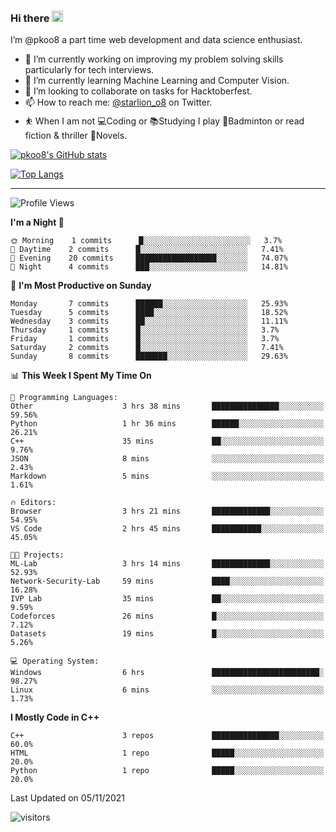 ### Hi there <img src="https://media.giphy.com/media/hvRJCLFzcasrR4ia7z/giphy.gif" width="18">

 I’m @pkoo8 a part time web development and data science enthusiast. 
 
 
 - 🔭 I’m currently working on improving my problem solving skills particularly for tech interviews.
- 🌱 I’m currently learning Machine Learning and Computer Vision.
- 👯 I’m looking to collaborate on tasks for Hacktoberfest.
- 📫 How to reach me: [@starlion_o8](https://twitter.com/starlion_o8) on Twitter.
- ⛹️ When I am not 💻Coding or 📚Studying I play 🏸Badminton or read fiction & thriller 📖Novels.


[![pkoo8's GitHub stats](https://github-readme-stats.vercel.app/api?username=pkoo8&show_icons=true)](https://github.com/pkoo8)

[![Top Langs](https://github-readme-stats.vercel.app/api/top-langs/?username=pkoo8&langs_count=8&layout=compact)](https://github.com/pkoo8)

<hr>

<!--START_SECTION:waka-->
![Profile Views](http://img.shields.io/badge/Profile%20Views-0-blue)

**I'm a Night 🦉** 

```text
🌞 Morning    1 commits      █░░░░░░░░░░░░░░░░░░░░░░░░   3.7% 
🌆 Daytime    2 commits      █░░░░░░░░░░░░░░░░░░░░░░░░   7.41% 
🌃 Evening    20 commits     ██████████████████░░░░░░░   74.07% 
🌙 Night      4 commits      ███░░░░░░░░░░░░░░░░░░░░░░   14.81%

```
📅 **I'm Most Productive on Sunday** 

```text
Monday       7 commits      ██████░░░░░░░░░░░░░░░░░░░   25.93% 
Tuesday      5 commits      ████░░░░░░░░░░░░░░░░░░░░░   18.52% 
Wednesday    3 commits      ██░░░░░░░░░░░░░░░░░░░░░░░   11.11% 
Thursday     1 commits      █░░░░░░░░░░░░░░░░░░░░░░░░   3.7% 
Friday       1 commits      █░░░░░░░░░░░░░░░░░░░░░░░░   3.7% 
Saturday     2 commits      █░░░░░░░░░░░░░░░░░░░░░░░░   7.41% 
Sunday       8 commits      ███████░░░░░░░░░░░░░░░░░░   29.63%

```


📊 **This Week I Spent My Time On** 

```text
💬 Programming Languages: 
Other                    3 hrs 38 mins       ███████████████░░░░░░░░░░   59.56% 
Python                   1 hr 36 mins        ██████░░░░░░░░░░░░░░░░░░░   26.21% 
C++                      35 mins             ██░░░░░░░░░░░░░░░░░░░░░░░   9.76% 
JSON                     8 mins              ░░░░░░░░░░░░░░░░░░░░░░░░░   2.43% 
Markdown                 5 mins              ░░░░░░░░░░░░░░░░░░░░░░░░░   1.61%

🔥 Editors: 
Browser                  3 hrs 21 mins       █████████████░░░░░░░░░░░░   54.95% 
VS Code                  2 hrs 45 mins       ███████████░░░░░░░░░░░░░░   45.05%

🐱‍💻 Projects: 
ML-Lab                   3 hrs 14 mins       █████████████░░░░░░░░░░░░   52.93% 
Network-Security-Lab     59 mins             ████░░░░░░░░░░░░░░░░░░░░░   16.28% 
IVP Lab                  35 mins             ██░░░░░░░░░░░░░░░░░░░░░░░   9.59% 
Codeforces               26 mins             █░░░░░░░░░░░░░░░░░░░░░░░░   7.12% 
Datasets                 19 mins             █░░░░░░░░░░░░░░░░░░░░░░░░   5.26%

💻 Operating System: 
Windows                  6 hrs               ████████████████████████░   98.27% 
Linux                    6 mins              ░░░░░░░░░░░░░░░░░░░░░░░░░   1.73%

```

**I Mostly Code in C++** 

```text
C++                      3 repos             ███████████████░░░░░░░░░░   60.0% 
HTML                     1 repo              █████░░░░░░░░░░░░░░░░░░░░   20.0% 
Python                   1 repo              █████░░░░░░░░░░░░░░░░░░░░   20.0%

```



 Last Updated on 05/11/2021
<!--END_SECTION:waka-->

![visitors](https://visitor-badge.laobi.icu/badge?page_id=pkoo8.pkoo8)

<!---
pkoo8/pkoo8 is a ✨ special ✨ repository because its `README.md` (this file) appears on your GitHub profile.
You can click the Preview link to take a look at your changes.
--->
